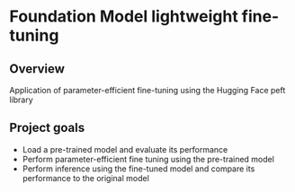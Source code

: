 # Foundation Model lightweight fine-tuning
## Overview
Application of parameter-efficient fine-tuning using the Hugging Face peft library

## Project goals
* Load a pre-trained model and evaluate its performance
* Perform parameter-efficient fine tuning using the pre-trained model
* Perform inference using the fine-tuned model and compare its performance to the original model
